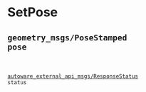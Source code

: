 # SetPose

## <div class="highlight"><pre><code>geometry_msgs/PoseStamped pose

<a href="../../../autoware_external_api_msgs/msg/ResponseStatus">autoware_external_api_msgs/ResponseStatus</a> status
</code></pre></div>
